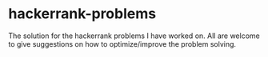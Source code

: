 # hackerrank-problems
The solution for the hackerrank problems I have worked on. All are welcome to give suggestions on how to optimize/improve the problem solving.
